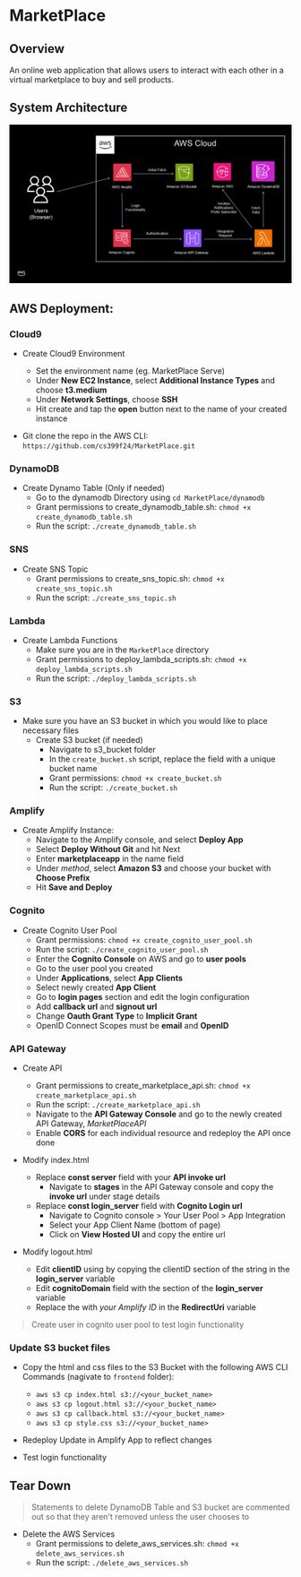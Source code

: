 # MarketPlace
## Overview
An online web application that allows users to interact with each other in a virtual marketplace to buy and sell products.

## System Architecture
![System Diagram](https://github.com/cs399f24/MarketPlace/blob/main/MarketPlaceFinalArchitecture.png)

## AWS Deployment:

### Cloud9
* Create Cloud9 Environment
     * Set the environment name (eg. MarketPlace Serve)
     * Under **New EC2 Instance**, select **Additional Instance Types** and choose **t3.medium**
     * Under **Network Settings**, choose **SSH**
     * Hit create and tap the **open** button next to the name of your created instance

* Git clone the repo in the AWS CLI: `https://github.com/cs399f24/MarketPlace.git`

### DynamoDB
* Create Dynamo Table (Only if needed)
     * Go to the dynamodb Directory using `cd MarketPlace/dynamodb`
     * Grant permissions to create_dynamodb_table.sh: `chmod +x create_dynamodb_table.sh`
     * Run the script: `./create_dynamodb_table.sh`

### SNS
* Create SNS Topic
     * Grant permissions to create_sns_topic.sh: `chmod +x create_sns_topic.sh`
     * Run the script: `./create_sns_topic.sh`

### Lambda
* Create Lambda Functions
     * Make sure you are in the `MarketPlace` directory
     * Grant permissions to deploy_lambda_scripts.sh: `chmod +x deploy_lambda_scripts.sh`
     * Run the script: `./deploy_lambda_scripts.sh`

### S3
* Make sure you have an S3 bucket in which you would like to place necessary files
     * Create S3 bucket (if needed)
          * Navigate to s3_bucket folder
          * In the `create_bucket.sh` script, replace the <bucket-name> field with a unique bucket name
          * Grant permissions: `chmod +x create_bucket.sh`
          * Run the script: `./create_bucket.sh`

### Amplify
* Create Amplify Instance: 
     * Navigate to the Amplify console, and select **Deploy App**
     * Select **Deploy Without Git** and hit Next
     * Enter **marketplaceapp** in the name field
     * Under *method*, select **Amazon S3** and choose your bucket with **Choose Prefix**
     * Hit **Save and Deploy**

### Cognito
* Create Cognito User Pool
     * Grant permissions: `chmod +x create_cognito_user_pool.sh`
     * Run the script: `./create_cognito_user_pool.sh`
     * Enter the **Cognito Console** on AWS and go to **user pools**
     * Go to the user pool you created
     * Under **Applications**, select **App Clients**
     * Select newly created **App Client**
     * Go to **login pages** section and edit the login configuration
     * Add **callback url** and **signout url**
     * Change **Oauth Grant Type** to **Implicit Grant**
     * OpenID Connect Scopes must be **email** and **OpenID**

### API Gateway
* Create API 
     * Grant permissions to create_marketplace_api.sh: `chmod +x create_marketplace_api.sh`
     * Run the script: `./create_marketplace_api.sh`
     * Navigate to the **API Gateway Console** and go to the newly created API Gateway, *MarketPlaceAPI*
     * Enable **CORS** for each individual resource and redeploy the API once done

* Modify index.html
     * Replace **const server** field with your **API invoke url**
          * Navigate to **stages** in the API Gateway console and copy the **invoke url** under stage details
     * Replace **const login_server** field with **Cognito Login url**
          * Navigate to Cognito console > Your User Pool > App Integration
          * Select your App Client Name (bottom of page)
          * Click on **View Hosted UI** and copy the entire url

* Modify logout.html
     * Edit **clientID** using by copying the clientID section of the string in the **login_server** variable
     * Edit **cognitoDomain** field with the section of the **login_server** variable
     * Replace the <amplify-id> with *your Amplify ID* in the **RedirectUri** variable

> Create user in cognito user pool to test login functionality

### Update S3 bucket files
* Copy the html and css files to the S3 Bucket with the following AWS CLI Commands (nagivate to `frontend` folder):
     * `aws s3 cp index.html s3://<your_bucket_name>`
     * `aws s3 cp logout.html s3://<your_bucket_name>`
     * `aws s3 cp callback.html s3://<your_bucket_name>`
     * `aws s3 cp style.css s3://<your_bucket_name>`

* Redeploy Update in Amplify App to reflect changes

* Test login functionality

## Tear Down

> Statements to delete DynamoDB Table and S3 bucket are commented out so that they aren't removed unless the user chooses to

* Delete the AWS Services
     * Grant permissions to delete_aws_services.sh: `chmod +x delete_aws_services.sh`
     * Run the script: `./delete_aws_services.sh`

